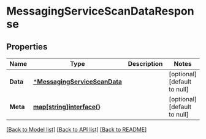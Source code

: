 # MessagingServiceScanDataResponse

## Properties
Name | Type | Description | Notes
------------ | ------------- | ------------- | -------------
**Data** | [***MessagingServiceScanData**](MessagingServiceScanData.md) |  | [optional] [default to null]
**Meta** | [**map[string]interface{}**](interface{}.md) |  | [optional] [default to null]

[[Back to Model list]](../README.md#documentation-for-models) [[Back to API list]](../README.md#documentation-for-api-endpoints) [[Back to README]](../README.md)

